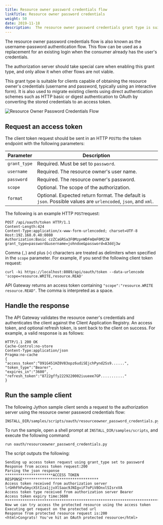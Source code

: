 ```yaml
---
title: Resource owner password credentials flow
linkTitle: Resource owner password credentials
weight: 50
date: 2019-11-18
description:  The resource owner password credentials grant type is suitable in cases where the resource owner has a trust relationship with the client (for example, the device operating system or a highly privileged application).
---
```


The resource owner password credentials flow is also known as the username-password authentication flow. This flow can be used as a replacement for an existing login when the consumer already has the user's credentials.

The authorization server should take special care when enabling this grant type, and only allow it when other flows are not viable.

This grant type is suitable for clients capable of obtaining the resource owner's credentials (username and password, typically using an interactive form). It is also used to migrate existing clients using direct authentication schemes such as HTTP basic or digest authentication to OAuth by converting the stored credentials to an access token.

![Resource Owner Password Credentials Flow](/Images/OAuth/APIgw_Resc_own_pwd_cred_flow.png)

## Request an access token

The client token request should be sent in an HTTP `POST`to the token endpoint with the following parameters:

| Parameter    | Description                                                                   |
|--------------|-------------------------------------------------------------------------------|
| `grant_type` | Required. Must be set to `password`.                                          |
| `username`   | Required. The resource owner's user name.                                     |
| `password`   | Required. The resource owner's password.                                      |
| `scope`      | Optional. The scope of the authorization.                                     |
| `format`     | Optional. Expected return format. The default is `json`. Possible values are `urlencoded`,                                                           `json`, and `xml`. |

The following is an example HTTP `POST`request:

```
POST /api/oauth/token HTTP/1.1
Content-Length:424
Content-Type:application/x-www-form-urlencoded; charset=UTF-8
Host:192.168.0.48:8080
Authorization:Basic czZCaGRSa3F0MzpnWDFmQmF0M2JW
grant_type=password&username=johndoe&password=A3ddj3w
```

Comma (`,`) and plus (`+`) characters are treated as delimiters when specified in the `scope` parameter. For example, if you send the following client token request:

```
curl -ki https://localhost:8089/api/oauth/token --data-urlencode 'scope=resource.WRITE,resource.READ'
```

API Gateway returns an access token containing `"scope":"resource.WRITE resource.READ"`. The comma is interpreted as a space.

## Handle the response

The API Gateway validates the resource owner's credentials and authenticates the client against the Client Application Registry. An access token, and optional refresh token, is sent back to the client on success. For example, a valid response is as follows:

```
HTTP/1.1 200 OK
Cache-Control:no-store
Content-Type:application/json
Pragma:no-cache
{
"access_token":“O91G451HZ0V83opz6udiSEjchPynd2Ss9......",
"token_type":"Bearer",
"expires_in":"3600",
"refresh_token":"8722gffy2229220002iuueee7GP..........."
}
```

## Run the sample client

The following Jython sample client sends a request to the authorization server using the resource owner password credentials flow:

```
INSTALL_DIR/samples/scripts/oauth/resourceowner_password_credentials.py
```

To run the sample, open a shell prompt at `INSTALL_DIR/samples/scripts`, and execute the following command:

```
run oauth/resourceowner_password_credentials.py
```

The script outputs the following:

```
Sending up access token request using grant_type set to password
Response from access token request:200
Parsing the json response
**********************ACCESS TOKEN RESPONSE***********************************
Access token received from authorization server lrGHhFhFwSmycXStIza1jjvXlSaac9JNIgviF7oPiV8OnxlSIsrxVA
Access token type received from authorization server Bearer
Access token expiry time:3600
******************************************************************************
Now we can try access the protected resource using the access token
Executing get request on the protected url
Response from protected resource request is:200
<html>Congrats! You've hit an OAuth protected resource</html>
```
